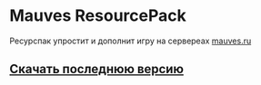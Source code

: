 # Mauves ResourcePack

Ресурспак упростит и дополнит игру на сервереах [mauves.ru](https://mauves.ru)

## [Скачать последнюю версию](https://github.com/mauvesmc/mauves-resourcepack/releases/latest/download/mauves.zip)
